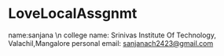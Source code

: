 # LoveLocalAssgnmt
name:sanjana \n
college name: Srinivas Institute Of Technology, Valachil,Mangalore
personal email: sanjanach2423@gmail.com
